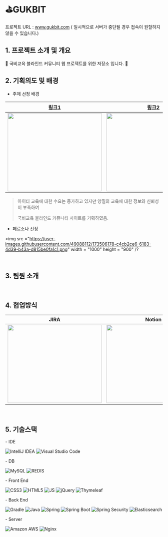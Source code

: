 <!-- ![header](https://capsule-render.vercel.app/api?color=01a0ff&text=GUKBIT&fontSize=40&type=Waving&height=200&fontColor=FFFFFF&fontAlignY=35) -->

# ⛳GUKBIT

프로젝트 URL : www.gukbit.com ( 일시적으로 서버가 중단될 경우 접속이 원할하지 않을 수 있습니다.)



## 1. 프로젝트 소개 및 개요

:speech_balloon: 국비교육 블라인드 커뮤니티 웹 프로젝트를 위한 저장소 입니다. :speech_balloon:

## 2. 기획의도 및 배경

- 주제 선정 배경

|[링크1](http://pr.khu.ac.kr/mailing/0123_11.html) |[링크2](https://news.sktelecom.com/123940)|[링크3](https://weekly.donga.com/3/search/11/913169/1)|
|-|-|-|
|<img src="https://user-images.githubusercontent.com/49088112/173503537-63a42aea-500c-48bd-8ece-d28ae0a0741a.png"  width="300" height="250" />|<img src="https://user-images.githubusercontent.com/49088112/173503575-34f015b7-f398-424a-9686-a1005a5eda6b.png"  width="300" height="250" />|<img src="https://user-images.githubusercontent.com/49088112/173503589-f67c9ae8-f496-45e1-b974-ecbecfb0d114.png"  width="300" height="250" />|

> 아이티 교육에 대한 수요는 증가하고 있지만 양질의 교육에 대한 정보와 신뢰성이 부족하여 
> 
> 국비교육 블라인드 커뮤니티 사이트를 기획하였음.

- 페르소나 선정

<img src ="https://user-images.githubusercontent.com/49088112/173506178-c4cb2ce6-6183-4d39-b43a-d815be0fa1c1.png" width = "1000" height = "900" /?


<br>

## 3. 팀원 소개 

<br>


## 4. 협업방식


|JIRA|Notion|Gather|
|------|-------|-------|
|<img src="https://user-images.githubusercontent.com/96171462/173496664-79e75e2a-b546-41ed-9a46-c284ce82c130.png"  width="300" height="250"/>|<img src="https://user-images.githubusercontent.com/96171462/173497034-bac8fbd2-7b97-430e-b4cb-8af323c4d166.png"  width="300" height="250"/>|<img src="https://user-images.githubusercontent.com/96171462/173497852-096839b9-b152-4a8b-b709-f145b8d3eb2a.gif"  width="300" height="250"/>|


<br>

## 5. 기술스택 
 \- IDE
 
![IntelliJ IDEA](https://img.shields.io/badge/IntelliJ%20IDEA-000000?style=flat-square&logo=IntelliJIDEA&logoColor=white)
![Visual Studio Code](https://img.shields.io/badge/Visual%20Studio%20Code-007ACC?style=flat-square&logo=Visual%20Studio%20Code&logoColor=white)

 \- DB
 
![MySQL](https://img.shields.io/badge/MySQL%20(RDS)-4479A1?style=flat-square&logo=MySQL&logoColor=white) 
![REDIS](https://img.shields.io/badge/Redis-DC382D?style=flat-square&logo=Redis&logoColor=white) <br>
  
 \- Front End
  
![CSS3](https://img.shields.io/badge/CSS3-1572B6?style=flat-square&logo=CSS3&logoColor=white)
![HTML5](https://img.shields.io/badge/HTML5-E34F26?style=flat-square&logo=HTML5&logoColor=white)
![JS](https://img.shields.io/badge/JavaScript-F7DF1E?style=flat-square&logo=JavaScript&logoColor=black)
![jQuery](https://img.shields.io/badge/jQuery-0769AD?style=flat-square&logo=jQuery&logoColor=white)
![Thymeleaf](https://img.shields.io/badge/Thymeleaf-005F0F?style=flat-square&logo=Thymeleaf&logoColor=white)

\- Back End

![Gradle](https://img.shields.io/badge/Gradle-02303A?style=flat-square&logo=Gradle&logoColor=white)
![Java](https://img.shields.io/badge/Java-007396?style=flat-square&logo=Java&logoColor=white)
![Spring](https://img.shields.io/badge/Spring-6DB33F?style=flat-square&logo=Spring&logoColor=white)
![Spring Boot](https://img.shields.io/badge/Spring%20Boot-6DB33F?style=flat-square&logo=SpringBoot&logoColor=white)
![Spring Security](https://img.shields.io/badge/Spring%20Security-6DB33F?style=flat-square&logo=Spring%20Security&logoColor=white)
![Elasticsearch](https://img.shields.io/badge/Elasticsearch-005571?style=flat-square&logo=Elasticsearch&logoColor=white)

\- Server

![Amazon AWS](https://img.shields.io/badge/Amazon%20AWS-232F3E?style=flat-square&logo=Amazon%20AWS&logoColor=white)
![Nginx](https://img.shields.io/badge/Nginx-009639?style=flat-square&logo=Nginx&logoColor=white)




<br><br>


<!--  </div> -->
